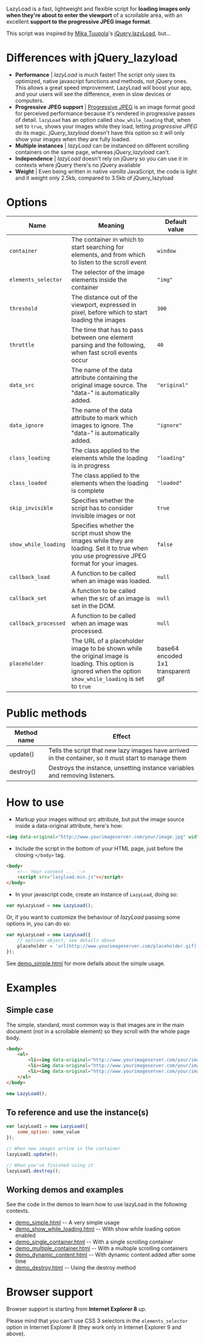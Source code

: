 LazyLoad is a fast, lightweight and flexible script for **loading images only when they're about to enter the viewport** of a scrollable area, with an excellent **support to the progressive JPEG image format**.

This script was inspired by [Mika Tuupola](https://www.github.com/tuupola)'s [jQuery.lazyLoad](http://www.appelsiini.net/projects/lazyload), but...

# Differences with jQuery\_lazyload

* **Performance** | *lazyLoad* is much faster! The script only uses its optimized, native javascript functions and methods, not jQuery ones. This allows a great speed improvement. LazyLoad will boost your app, and your users will see the difference, even in slow devices or computers.
* **Progressive JPEG support** | [Progressive JPEG](http://en.wikipedia.org/wiki/JPEG) is an image format good for perceived performance because it's rendered in progressive passes of detail. `lazyLoad` has an option called `show_while_loading` that, when set to `true`, shows your images while they load, letting *progressive JPEG* do its magic. *jQuery\_lazyload* doesn't have this option so it will only show your images when they are fully loaded.
* **Multiple instances** | *lazyLoad* can be instanced on different scrolling containers on the same page, whereas *jQuery\_lazyload* can't.
* **Independence** | *lazyLoad* doesn't rely on jQuery so you can use it in contexts where jQuery there's no jQuery available
* **Weight** | Even being written in native *vanilla* JavaScript, the code is light and it weight only 2.5kb, compared to 3.5kb of jQuery\_lazyload

# Options

| Name | Meaning | Default value |
| ---- | ----| ---- | 
| `container` | The container in which to start searching for elements, and from which to listen to the scroll event | `window` |
| `elements_selector` | The selector of the image elements inside the container | `"img"` |
| `threshold` | The distance out of the viewport, expressed in pixel, before which to start loading the images | `300` |
| `throttle` | The time that has to pass between one element parsing and the following, when fast scroll events occur | `40` |
| `data_src` | The name of the data attribute containing the original image source. The "data-" is automatically added. | `"original"` |
| `data_ignore` | The name of the data attribute to mark which images to ignore. The "data-" is automatically added. | `"ignore"` |
| `class_loading` | The class applied to the elements while the loading is in progress | `"loading"` |
| `class_loaded` | The class applied to the elements when the loading is complete | `"loaded"` |
| `skip_invisible` | Specifies whether the script has to consider invisible images or not | `true` |
| `show_while_loading` | Specifies whether the script must show the images while they are loading. Set it to true when you use progressive JPEG format for your images. | `false` |
| `callback_load` | A function to be called when an image was loaded. | `null` |
| `callback_set` | A function to be called when the src of an image is set in the DOM. | `null` |
| `callback_processed` | A function to be called when an image was processed. | `null` |
| `placeholder` | The URL of a placeholder image to be shown while the original image is loading. This option is ignored when the option `show_while_loading` is set to `true` | base64 encoded 1x1 transparent gif |

# Public methods 

| Method name | Effect                                                                                               |
|-------------|------------------------------------------------------------------------------------------------------|
| update()    | Tells the script that new lazy images have arrived in the container, so it must start to manage them |
| destroy()   | Destroys the instance, unsetting instance variables and removing listeners.                          |

# How to use

* Markup your images without src attribute, but put the image source inside a data-original attribute, here's how:

```html
<img data-original="http://www.yourimageserver.com/your/image.jpg" width="100" height="172" />
```

* Include the script in the bottom of your HTML page, just before the closing `</body>` tag.

```html
<body>
	<!-- Your content ... -->
	<script src="lazyload.min.js"></script>
</body>
```

* In your javascript code, create an instance of `LazyLoad`, doing so:

```javascript
var myLazyLoad = new LazyLoad();
```

Or, if you want to customize the behaviour of *lazyLoad* passing some options in, you can do so:

```javascript
var myLazyLoad = new LazyLoad({
	// options object, see details above
	placeholder = 'url(http://www.yourimageserver.com/placeholder.gif)';
});
```

See [demo_simple.html](demo_simple.html) for more defails about the simple usage.

# Examples

## Simple case

The simple, standard, most common way is that images are in the main document (not in a scrollable element) so they scroll with the whole page body.

```html
<body>
	<ul>
		<li><img data-original="http://www.yourimageserver.com/your/image1.jpg" width="220" height="280"></li>
		<li><img data-original="http://www.yourimageserver.com/your/image2.jpg" width="220" height="280"></li>
		<li><img data-original="http://www.yourimageserver.com/your/image3.jpg" width="220" height="280"></li>
	</ul>
</body>
```

```javascript
new LazyLoad();
```

## To reference and use the instance(s)

```javascript
var lazyLoad1 = new LazyLoad({
    some_option: some_value
});

// When new images arrive in the container
lazyLoad1.update();

// When you've finished using it
lazyLoad1.destroy();
```

## Working demos and examples

See the code in the demos to learn how to use lazyLoad in the following contexts.

* [demo_simple.html](demo_simple.html) --  A very simple usage
* [demo_show_while_loading.html](demo_show_while_loading.html) -- With show while loading option enabled
* [demo_single_container.html](demo_single_container.html) -- With a single scrolling container
* [demo_multiple_container.html](demo_multiple_container.html) -- With a multople scrolling containers
* [demo_dynamic_content.html](demo_dynamic_content.html) -- With dynamic content added after some time
* [demo_destroy.html](demo_destroy.html) -- Using the destroy method

# Browser support

Browser support is starting from **Internet Explorer 8** up.

Please mind that you can't use CSS 3 selectors in the `elements_selector` option in Internet Explorer 8 (they work only in Internet Explorer 9 and above).
